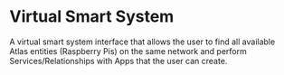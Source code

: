 # Virtual Smart System
A virtual smart system interface that allows the user to find all available Atlas entities (Raspberry Pis) on the same network and perform Services/Relationships with Apps that the user can create.
